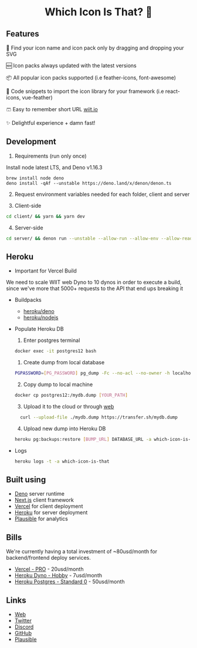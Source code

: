 <div align="center">
  <h1>Which Icon Is That? 🤔</h1>
</div>

## Features

🔎 Find your icon name and icon pack only by dragging and dropping your SVG

🆕 Icon packs always updated with the latest versions

📦 All popular icon packs supported (i.e feather-icons, font-awesome)

📎 Code snippets to import the icon library for your framework (i.e react-icons, vue-feather)

🩳 Easy to remember short URL [wiit.io](https://wiit.io)

✨ Delightful experience + damn fast!

## Development

1. Requirements (run only once)

Install node latest LTS, and Deno v1.16.3

```
brew install node deno
deno install -qAf --unstable https://deno.land/x/denon/denon.ts
```

2. Request environment variables needed for each folder, client and server

3. Client-side

```bash
cd client/ && yarn && yarn dev
```

4. Server-side

```bash
cd server/ && denon run --unstable --allow-run --allow-env --allow-read --allow-write --allow-net app.ts
```

## Heroku

- Important for Vercel Build

We need to scale WIIT web Dyno to 10 dynos in order to execute a build, since we've more that 5000+ requests to the API that end ups breaking it

- Buildpacks

  - [heroku/deno](https://github.com/chibat/heroku-buildpack-deno.git)
  - [heroku/nodejs](https://elements.heroku.com/buildpacks/heroku/heroku-buildpack-nodejs)

* Populate Heroku DB

  1. Enter postgres terminal

  ```bash
  docker exec -it postgres12 bash
  ```

  1. Create dump from local database

  ```bash
  PGPASSWORD=[PG_PASSWORD] pg_dump -Fc --no-acl --no-owner -h localhost -U [PG_USER] wiit > mydb.dump
  ```

  2. Copy dump to local machine

  ```bash
  docker cp postgres12:/mydb.dump [YOUR_PATH]
  ```

  3. Upload it to the cloud or through [web](https://transfer.sh)

  ```bash
    curl --upload-file ./mydb.dump https://transfer.sh/mydb.dump
  ```

  4. Upload new dump into Heroku DB

  ```bash
  heroku pg:backups:restore [BUMP_URL] DATABASE_URL -a which-icon-is-that --confirm which-icon-is-that
  ```

* Logs

  ```bash
  heroku logs -t -a which-icon-is-that
  ```

## Built using

- [Deno](https://deno.land) server runtime
- [Next.js](https://nextjs.org) client framework
- [Vercel](https://vercel.com) for client deployment
- [Heroku](https://www.heroku.com) for server deployment
- [Plausible](https://plausible.io) for analytics

## Bills

We're currently having a total investment of ~80usd/month for backend/frontend deploy services.

- [Vercel - PRO](https://www.heroku.com/pricing#containers) - 20usd/month
- [Heroku Dyno - Hobby](https://www.heroku.com/pricing#containers) - 7usd/month
- [Heroku Postgres - Standard 0](https://elements.heroku.com/addons/heroku-postgresql) - 50usd/month

## Links

- [Web](https://www.whichiconisthat.com)
- [Twitter](https://twitter.com/whichiconisthat)
- [Discord](https://discord.gg/xTpegNF9bj)
- [GitHub](https://github.com/lndgalante/which-icon-is-that)
- [Plausible](https://plausible.io/whichiconisthat.com)

